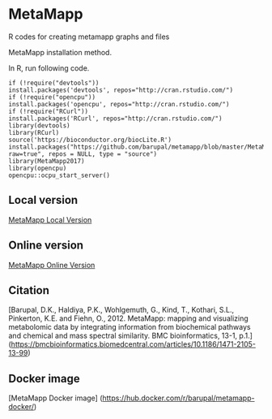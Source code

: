# MetaMapp
R codes for creating metamapp graphs and files

MetaMapp installation method.

In R, run following code.
```
if (!require("devtools"))
install.packages('devtools', repos="http://cran.rstudio.com/")
if (!require("opencpu"))
install.packages('opencpu', repos="http://cran.rstudio.com/")
if (!require("RCurl"))
install.packages('RCurl', repos="http://cran.rstudio.com/")
library(devtools)
library(RCurl)
source('https://bioconductor.org/biocLite.R')
install.packages("https://github.com/barupal/metamapp/blob/master/MetaMapp2017_2.0.1.tar.gz?raw=true", repos = NULL, type = "source")
library(MetaMapp2017)
library(opencpu)
opencpu::ocpu_start_server()
```
## Local version
[MetaMapp Local Version](http://localhost:5656/ocpu/library/MetaMapp2017/www)

## Online version 

 [MetaMapp Online Version](http://metamapp.fiehnlab.ucdavis.edu)

## Citation

[Barupal, D.K., Haldiya, P.K., Wohlgemuth, G., Kind, T., Kothari, S.L., Pinkerton, K.E. and Fiehn, O., 2012. MetaMapp: mapping and visualizing metabolomic data by integrating information from biochemical pathways and chemical and mass spectral similarity. BMC bioinformatics, 13-1, p.1.] (https://bmcbioinformatics.biomedcentral.com/articles/10.1186/1471-2105-13-99) 

## Docker image 

[MetaMapp Docker image] (https://hub.docker.com/r/barupal/metamapp-docker/)
